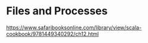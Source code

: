 # Files and Processes

https://www.safaribooksonline.com/library/view/scala-cookbook/9781449340292/ch12.html
